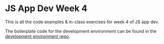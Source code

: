 # JS App Dev Week 4

This is all the code examples & in-class exercises for week 4 of JS app dev.

The boilerplate code for the development environment can be found in the [development environment repo](https://github.com/kevinmccartney/development-environment).